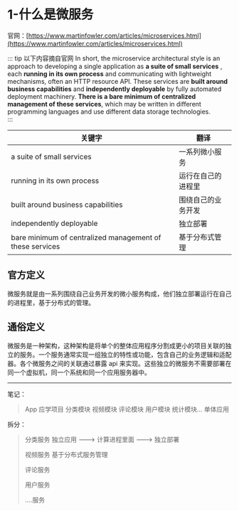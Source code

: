 # 1-什么是微服务

官网：[https://www.martinfowler.com/articles/microservices.html](https://www.martinfowler.com/articles/microservices.html)

::: tip 以下内容摘自官网
In short, the microservice architectural style is an approach to developing a single application as  **a suite of small services** , each  **running in its own process** and communicating with lightweight mechanisms, often an HTTP resource API. These services are **built around business capabilities**  and  **independently deployable** by fully automated deployment machinery.  **There is a bare minimum of centralized management of these services**, which may be written in different programming languages and use different data storage technologies.                    
:::

| 关键字 | 翻译 |
|---|---|
| a suite of small services | 一系列微小服务 |
| running in its own process  | 运行在自己的进程里  |
| built around business capabilities  | 围绕自己的业务开发 |
| independently deployable  | 独立部署 |
| bare minimum of centralized management of these services  | 基于分布式管理 |

## 官方定义

微服务就是由一系列围绕自己业务开发的微小服务构成，他们独立部署运行在自己的进程里，基于分布式的管理。

## 通俗定义

微服务是一种架构，这种架构是将单个的整体应用程序分割成更小的项目关联的独立的服务。一个服务通常实现一组独立的特性或功能，包含自己的业务逻辑和适配器。各个微服务之间的关联通过暴露 api 来实现。这些独立的微服务不需要部署在同一个虚拟机，同一个系统和同一个应用服务器中。


---

笔记：

>  App 应学项目  分类模块   视频模块 评论模块  用户模块  统计模块...    单体应用
>   

拆分：

> 分类服务     独立应用  ---> 计算进程里面 --->  独立部署   
>
>   视频服务                                                                                     基于分布式服务管理
>
>   评论服务
>
>   用户服务
>
>   ....服务

